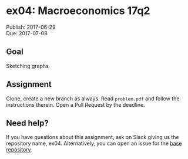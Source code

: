 # ex04: Macroeconomics 17q2

Publish: 2017-06-29  
Due: 2017-07-08

## Goal

Sketching graphs

## Assignment

Clone, create a new branch as always. Read `problem.pdf` and follow the instructions therein. Open a Pull Request by the deadline. 

## Need help?

If you have questions about this assignment, ask on Slack giving us the repository name, ex04. Alternatively, you can open an issue for the [base repository](https://github.com/rokko-ma17q2/ex04/issues). 
